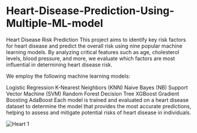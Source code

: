 
# Heart-Disease-Prediction-Using-Multiple-ML-model

Heart Disease Risk Prediction
This project aims to identify key risk factors for heart disease and predict the overall risk using nine popular machine learning models. By analyzing critical features such as age, cholesterol levels, blood pressure, and more, we evaluate which factors are most influential in determining heart disease risk.

We employ the following machine learning models:

Logistic Regression
K-Nearest Neighbors (KNN)
Naive Bayes (NB)
Support Vector Machine (SVM)
Random Forest
Decision Tree
XGBoost
Gradient Boosting
AdaBoost
Each model is trained and evaluated on a heart disease dataset to determine the model that provides the most accurate predictions, helping to assess and mitigate potential risks of heart disease in individuals.
 
![Heart 1](https://github.com/user-attachments/assets/836f3a81-94f3-40b4-b0a7-9168ee575ce7)

